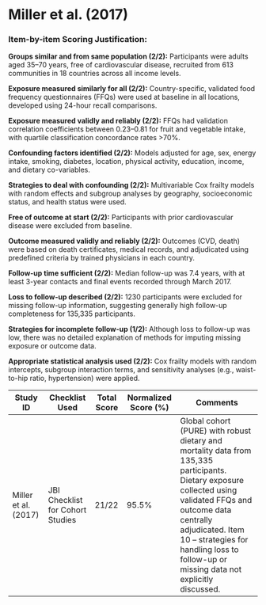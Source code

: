 # Miller et al. (2017)

### Item-by-item Scoring Justification:

**Groups similar and from same population (2/2):** Participants were adults aged 35–70 years, free of cardiovascular disease, recruited from 613 communities in 18 countries across all income levels.

**Exposure measured similarly for all (2/2):** Country-specific, validated food frequency questionnaires (FFQs) were used at baseline in all locations, developed using 24-hour recall comparisons.

**Exposure measured validly and reliably (2/2):** FFQs had validation correlation coefficients between 0.23–0.81 for fruit and vegetable intake, with quartile classification concordance rates >70%.

**Confounding factors identified (2/2):** Models adjusted for age, sex, energy intake, smoking, diabetes, location, physical activity, education, income, and dietary co-variables.

**Strategies to deal with confounding (2/2):** Multivariable Cox frailty models with random effects and subgroup analyses by geography, socioeconomic status, and health status were used.

**Free of outcome at start (2/2):** Participants with prior cardiovascular disease were excluded from baseline.

**Outcome measured validly and reliably (2/2):** Outcomes (CVD, death) were based on death certificates, medical records, and adjudicated using predefined criteria by trained physicians in each country.

**Follow-up time sufficient (2/2):** Median follow-up was 7.4 years, with at least 3-year contacts and final events recorded through March 2017.

**Loss to follow-up described (2/2):** 1230 participants were excluded for missing follow-up information, suggesting generally high follow-up completeness for 135,335 participants.

**Strategies for incomplete follow-up (1/2):** Although loss to follow-up was low, there was no detailed explanation of methods for imputing missing exposure or outcome data.

**Appropriate statistical analysis used (2/2):** Cox frailty models with random intercepts, subgroup interaction terms, and sensitivity analyses (e.g., waist-to-hip ratio, hypertension) were applied.

| Study ID | Checklist Used | Total Score | Normalized Score (%) | Comments |
| --- | --- | --- | --- | --- |
| Miller et al. (2017) | JBI Checklist for Cohort Studies | 21/22 | 95.5% | Global cohort (PURE) with robust dietary and mortality data from 135,335 participants. Dietary exposure collected using validated FFQs and outcome data centrally adjudicated. Item 10 – strategies for handling loss to follow-up or missing data not explicitly discussed. |
